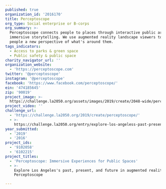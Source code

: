 ```yaml
---
published: true
organization_id: '2016170'
title: Perceptoscope
org_type: Social enterprise or B-corps
org_summary: >-
  Perceptoscope connects people to places through interactive public art and
  immersive storytelling. We use augmented reality landscape viewers to give
  people a new perspective of what's around them.
tags_indicators:
  - Access to parks & green space
  - Public safety & public space
charity_navigator_url: ''
organization_website:
  - 'https://perceptoscope.com'
twitter: '@perceptoscope'
instagram: '@perceptoscope'
facebook: 'https://www.facebook.com/perceptoscope/'
ein: '474185645'
zip: '90019'
project_image: >-
  https://challenge.la2050.org/assets/images/2019/create/2048-wide/perceptoscope.jpg
project_video: ''
challenge_url:
  - 'https://challenge.la2050.org/2019/create/perceptoscope/'
  - >-
    https://challenge.la2050.org/entry/explore-los-angeless-past-present-and-future-in-augmented-reality-through-perceptoscope
year_submitted:
  - '2019'
  - '2016'
project_ids:
  - '9102058'
  - '6102215'
project_titles:
  - 'Perceptoscope: Immersive Experiences for Public Spaces'
  - >-
    Explore Los Angeles's past, present, and future in augmented reality through
    Perceptoscope

---
```

